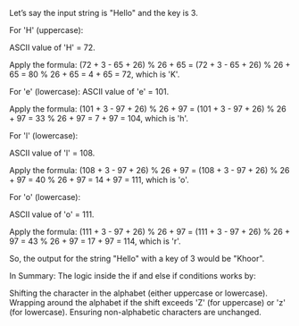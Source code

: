 Let’s say the input string is "Hello" and the key is 3.

For 'H' (uppercase):

ASCII value of 'H' = 72.

Apply the formula: (72 + 3 - 65 + 26) % 26 + 65 = (72 + 3 - 65 + 26) % 26 + 65 = 80 % 26 + 65 = 4 + 65 = 72, which is 'K'.

For 'e' (lowercase):
ASCII value of 'e' = 101.

Apply the formula: (101 + 3 - 97 + 26) % 26 + 97 = (101 + 3 - 97 + 26) % 26 + 97 = 33 % 26 + 97 = 7 + 97 = 104, which is 'h'.

For 'l' (lowercase):

ASCII value of 'l' = 108.

Apply the formula: (108 + 3 - 97 + 26) % 26 + 97 = (108 + 3 - 97 + 26) % 26 + 97 = 40 % 26 + 97 = 14 + 97 = 111, which is 'o'.

For 'o' (lowercase):

ASCII value of 'o' = 111.

Apply the formula: (111 + 3 - 97 + 26) % 26 + 97 = (111 + 3 - 97 + 26) % 26 + 97 = 43 % 26 + 97 = 17 + 97 = 114, which is 'r'.

So, the output for the string "Hello" with a key of 3 would be "Khoor".

In Summary:
The logic inside the if and else if conditions works by:

Shifting the character in the alphabet (either uppercase or lowercase).
Wrapping around the alphabet if the shift exceeds 'Z' (for uppercase) or 'z' (for lowercase).
Ensuring non-alphabetic characters are unchanged.

